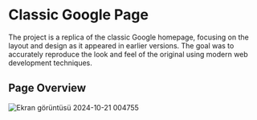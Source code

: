 # Classic Google Page

The project is a replica of the classic Google homepage, focusing on the layout and design as it appeared in earlier versions. The goal was to accurately reproduce the look and feel of the original using modern web development techniques.

## Page Overview
![Ekran görüntüsü 2024-10-21 004755](https://github.com/user-attachments/assets/7c9b648f-3632-4cce-b566-e00371717344)
